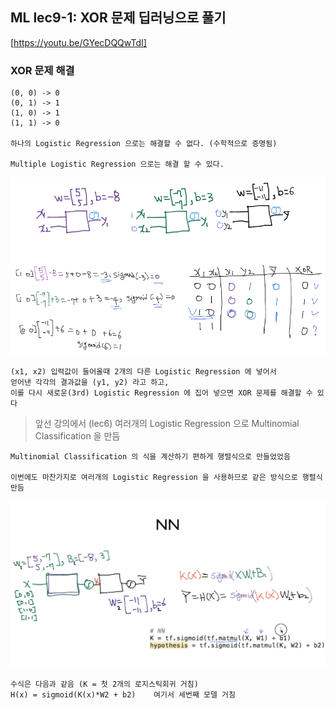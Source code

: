 ## ML lec9-1: XOR 문제 딥러닝으로 풀기
[https://youtu.be/GYecDQQwTdI]

### XOR 문제 해결

    (0, 0) -> 0
    (0, 1) -> 1
    (1, 0) -> 1
    (1, 1) -> 0 
    
    하나의 Logistic Regression 으로는 해결할 수 없다. (수학적으로 증명됨)

    Multiple Logistic Regression 으로는 해결 할 수 있다.

![img](img/lec09-01.png)

    (x1, x2) 입력값이 들어올때 2개의 다른 Logistic Regression 에 넣어서 
    얻어낸 각각의 결과값을 (y1, y2) 라고 하고, 
    이를 다시 새로운(3rd) Logistic Regression 에 집어 넣으면 XOR 문제를 해결할 수 있다

> 앞선 강의에서 (lec6) 여러개의 Logistic Regression 으로 Multinomial Classification 을 만듬

    Multinomial Classification 의 식을 계산하기 편하게 행렬식으로 만들었었음

    이번에도 마찬가지로 여러개의 Logistic Regression 을 사용하므로 같은 방식으로 행렬식 만듬

![img](img/lec09-02.png)

    수식은 다음과 같음 (K = 첫 2개의 로지스틱회귀 거침)
    H(x) = sigmoid(K(x)*W2 + b2)    여기서 세번째 모델 거침
